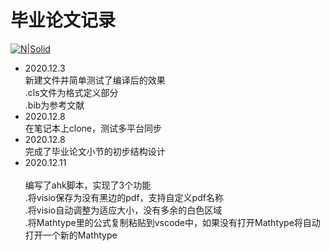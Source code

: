 # 毕业论文记录

[![N|Solid](https://cldup.com/dTxpPi9lDf.thumb.png)](https://nodesource.com/products/nsolid)
  - 2020.12.3<br/> 
        新建文件并简单测试了编译后的效果<br/>
        .cls文件为格式定义部分<br/>
        .bib为参考文献<br/>    
  - 2020.12.8<br/> 
        在笔记本上clone，测试多平台同步 <br/>
  - 2020.12.8<br/>
        完成了毕业论文小节的初步结构设计<br/>
  - 2020.12.11<br/>      
        编写了ahk脚本，实现了3个功能<br/> 
        .将visio保存为没有黑边的pdf，支持自定义pdf名称<br/> 
        .将visio自动调整为适应大小，没有多余的白色区域<br/> 
        .将Mathtype里的公式复制粘贴到vscode中，如果没有打开Mathtype将自动打开一个新的Mathtype<br/> 